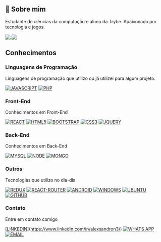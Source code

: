 
## 🚀 Sobre mim
Estudante de ciências da computação e aluno da Trybe. Apaixonado por tecnologia e jogos.

<a href="https://github.com/anuraghazra/github-readme-stats">
  <img align="center" src="https://github-readme-stats.vercel.app/api?username=alexsandron3&show_icons=true&theme=radical" />
</a>
<a href="https://github.com/anuraghazra/convoychat">
  <img align="center" src="https://github-readme-stats.vercel.app/api/top-langs/?username=alexsandron3&layout=compact" />
</a>

## Conhecimentos

### Linguagens de Programação
Linguagens de programação que utilizo ou já utilizei para algum projeto.

[![JAVASCRIPT](https://img.shields.io/badge/JavaScript-F7DF1E?style=for-the-badge&logo=javascript&logoColor=black)]()
[![PHP](https://img.shields.io/badge/PHP-777BB4?style=for-the-badge&logo=php&logoColor=white)]()


### Front-End
Conhecimentos em Front-End

[![REACT](https://img.shields.io/badge/React-20232A?style=for-the-badge&logo=react&logoColor=61DAFB)]()
[![HTML5](https://img.shields.io/badge/HTML5-E34F26?style=for-the-badge&logo=html5&logoColor=white)]()
[![BOOTSTRAP](https://img.shields.io/badge/Bootstrap-563D7C?style=for-the-badge&logo=bootstrap&logoColor=white)]()
[![CSS3](https://img.shields.io/badge/CSS3-1572B6?style=for-the-badge&logo=css3&logoColor=white)]()
[![JQUERY](https://img.shields.io/badge/jQuery-0769AD?style=for-the-badge&logo=jquery&logoColor=white)]()


### Back-End
Conhecimentos em Back-End

[![MYSQL](https://img.shields.io/badge/MySQL-00000F?style=for-the-badge&logo=mysql&logoColor=white)]()
[![NODE](https://img.shields.io/badge/Node.js-43853D?style=for-the-badge&logo=node.js&logoColor=white)]()
[![MONGO](https://img.shields.io/badge/MongoDB-4EA94B?style=for-the-badge&logo=mongodb&logoColor=white)]()


### Outros
Tecnologias que utilizo no dia-dia

[![REDUX](https://img.shields.io/badge/Redux-593D88?style=for-the-badge&logo=redux&logoColor=white)]()
[![REACT-ROUTER](https://img.shields.io/badge/React_Router-CA4245?style=for-the-badge&logo=react-router&logoColor=white)]()
[![ANDROID](https://img.shields.io/badge/Android-3DDC84?style=for-the-badge&logo=android&logoColor=white)]()
[![WINDOWS](https://img.shields.io/badge/Windows-0078D6?style=for-the-badge&logo=windows&logoColor=white)]()
[![UBUNTU](https://img.shields.io/badge/Ubuntu-E95420?style=for-the-badge&logo=ubuntu&logoColor=white)]()
[![GITHUB](https://img.shields.io/badge/GitHub-100000?style=for-the-badge&logo=github&logoColor=white)]()

### Contato
Entre em contato comigo

[[LINKEDIN](https://img.shields.io/badge/LinkedIn-0077B5?style=for-the-badge&logo=linkedin&logoColor=white)](https://www.linkedin.com/in/alexsandron3/)
[![WHATS APP](https://img.shields.io/badge/WhatsApp-25D366?style=for-the-badge&logo=whatsapp&logoColor=white)](https://api.whatsapp.com/send?phone=21999827201)
[![EMAIL](https://img.shields.io/badge/-email-blue)](alexsandro060299@outlook.com)
